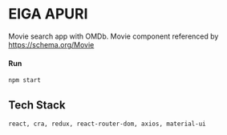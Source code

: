 # EIGA APURI
Movie search app with OMDb. Movie component referenced by https://schema.org/Movie

#### Run
```bash
npm start
```

## Tech Stack
```bash
react, cra, redux, react-router-dom, axios, material-ui
```
